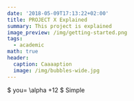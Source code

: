 ```yaml
---
date: '2018-05-09T17:13:22+02:00'
title: PROJECT X Explained
summary: This project is explained
image_preview: /img/getting-started.png
tags:
  - academic
math: true
header:
  caption: Caaaaption
  image: /img/bubbles-wide.jpg
---
```

$ you= \alpha +12 $ Simple
